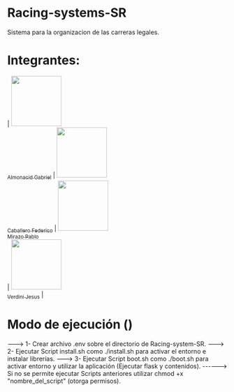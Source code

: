 # Racing-systems-SR
Sistema para la organizacion de las carreras legales.
# Integrantes:
|
[<img src="https://avatars.githubusercontent.com/u/49103419?v=4" width=115><br><sub>Almonacid Gabriel</sub>](https://github.com/Almonacid98) 
|  [<img src="https://avatars.githubusercontent.com/u/98574058?v=4" width=115><br><sub>Caballero Federico</sub>](https://github.com/fede-caballero)
|
[<img src="https://avatars.githubusercontent.com/u/49164326?v=4" width=115><br><sub>Mirazo Pablo</sub>](https://github.com/D3XTRO12)  
|
[<img src="https://avatars.githubusercontent.com/u/105246598?v=4" width=115><br><sub>Verdini Jesus</sub>](https://github.com/pipo508)
|
# Modo de ejecución ()
---> 1- Crear archivo .env sobre el directorio de Racing-system-SR.
---> 2- Ejecutar Script install.sh como ./install.sh para activar el entorno e instalar librerías.
---> 3- Ejecutar Script boot.sh como ./boot.sh para activar entorno y utilizar la aplicación (Ejecutar flask y contenidos).
------> Si no se permite ejecutar Scripts anteriores utilizar chmod +x "nombre_del_script" (otorga permisos).

